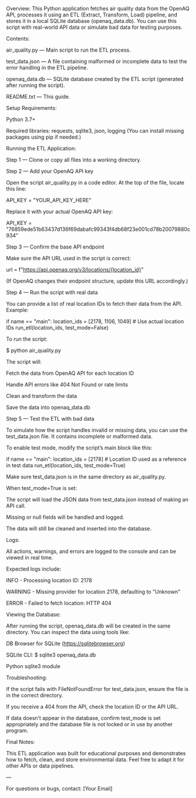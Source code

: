 Overview:
This Python application fetches air quality data from the OpenAQ API, processes it using an ETL (Extract, Transform, Load) pipeline, and stores it in a local SQLite database (openaq_data.db). You can use this script with real-world API data or simulate bad data for testing purposes.

Contents:

air_quality.py — Main script to run the ETL process.

test_data.json — A file containing malformed or incomplete data to test the error handling in the ETL pipeline.

openaq_data.db — SQLite database created by the ETL script (generated after running the script).

README.txt — This guide.

Setup Requirements:

Python 3.7+

Required libraries: requests, sqlite3, json, logging
(You can install missing packages using pip if needed.)

Running the ETL Application:

Step 1 — Clone or copy all files into a working directory.

Step 2 — Add your OpenAQ API key

Open the script air_quality.py in a code editor. At the top of the file, locate this line:

API_KEY = "YOUR_API_KEY_HERE"

Replace it with your actual OpenAQ API key:

API_KEY = "76859ede51b63437d136f69dabafc99343f4db68f23e001cd78b20079880c934"

Step 3 — Confirm the base API endpoint

Make sure the API URL used in the script is correct:

url = f"https://api.openaq.org/v3/locations/{location_id}"

(If OpenAQ changes their endpoint structure, update this URL accordingly.)

Step 4 — Run the script with real data

You can provide a list of real location IDs to fetch their data from the API. Example:

if name == "main":
location_ids = [2178, 1106, 1049] # Use actual location IDs
run_etl(location_ids, test_mode=False)

To run the script:

$ python air_quality.py

The script will:

Fetch the data from OpenAQ API for each location ID

Handle API errors like 404 Not Found or rate limits

Clean and transform the data

Save the data into openaq_data.db

Step 5 — Test the ETL with bad data

To simulate how the script handles invalid or missing data, you can use the test_data.json file. It contains incomplete or malformed data.

To enable test mode, modify the script’s main block like this:

if name == "main":
location_ids = [2178] # Location ID used as a reference in test data
run_etl(location_ids, test_mode=True)

Make sure test_data.json is in the same directory as air_quality.py.

When test_mode=True is set:

The script will load the JSON data from test_data.json instead of making an API call.

Missing or null fields will be handled and logged.

The data will still be cleaned and inserted into the database.

Logs:

All actions, warnings, and errors are logged to the console and can be viewed in real time.

Expected logs include:

INFO - Processing location ID: 2178

WARNING - Missing provider for location 2178, defaulting to "Unknown"

ERROR - Failed to fetch location: HTTP 404

Viewing the Database:

After running the script, openaq_data.db will be created in the same directory. You can inspect the data using tools like:

DB Browser for SQLite (https://sqlitebrowser.org)

SQLite CLI: $ sqlite3 openaq_data.db

Python sqlite3 module

Troubleshooting:

If the script fails with FileNotFoundError for test_data.json, ensure the file is in the correct directory.

If you receive a 404 from the API, check the location ID or the API URL.

If data doesn’t appear in the database, confirm test_mode is set appropriately and the database file is not locked or in use by another program.

Final Notes:

This ETL application was built for educational purposes and demonstrates how to fetch, clean, and store environmental data. Feel free to adapt it for other APIs or data pipelines.

—

For questions or bugs, contact: [Your Email]
